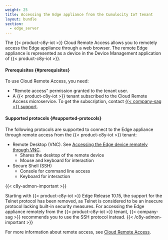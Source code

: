 ```yaml
---
weight: 25
title: Accessing the Edge appliance from the Cumulocity IoT tenant
layout: bundle
section:
  - edge_server
---
```


The {{< product-c8y-iot >}} Cloud Remote Access allows you to remotely access the Edge appliance through a web browser. The remote Edge appliance is represented as a device in the Device Management application of {{< product-c8y-iot >}}.

#### Prerequisites {#prerequisites}

To use Cloud Remote Access, you need:

* "Remote access" permission granted to the tenant user.
* A {{< product-c8y-iot >}} tenant subscribed to the Cloud Remote Access microservice. To get the subscription, contact [{{< company-sag >}} support](https://cumulocity.com/guides/welcome/contacting-support/).

#### Supported protocols {#supported-protocols}

The following protocols are supported to connect to the Edge appliance through remote access from the {{< product-c8y-iot >}} tenant:

* Remote Desktop (VNC). See [Accessing the Edge device remotely through VNC](/edge/remote-connectivity/#accessing-the-edge-appliance-remotely-through-vnc).
  * Shares the desktop of the remote device
  * Mouse and keyboard for interaction
* Secure Shell (SSH)
  * Console for command line access
  * Keyboard for interaction

{{< c8y-admon-important >}}

Starting with {{< product-c8y-iot >}} Edge Release 10.15, the support for the Telnet protocol has been removed, as Telnet is considered to be an insecure protocol lacking built-in security measures. For accessing the Edge appliance remotely from the {{< product-c8y-iot >}} tenant, {{< company-sag >}} recommends you to use the SSH protocol instead.
{{< /c8y-admon-important >}}

For more information about remote access, see [Cloud Remote Access](/cloud-remote-access/cra-general-aspects).
